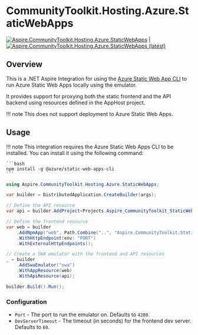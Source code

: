 # CommunityToolkit.Hosting.Azure.StaticWebApps

[![Aspire.CommunityToolkit.Hosting.Azure.StaticWebApps](https://img.shields.io/nuget/v/Aspire.CommunityToolkit.Hosting.Azure.StaticWebApps)](https://nuget.org/packages/Aspire.CommunityToolkit.Hosting.Azure.StaticWebApps/) | [![Aspire.CommunityToolkit.Hosting.Azure.StaticWebApps (latest)](<https://img.shields.io/nuget/vpre/Aspire.CommunityToolkit.Hosting.Azure.StaticWebApps?label=nuget%20(preview)>)](https://nuget.org/packages/Aspire.CommunityToolkit.Hosting.Azure.StaticWebApps/absoluteLatest)

## Overview

This is a .NET Aspire Integration for using the [Azure Static Web App CLI](https://learn.microsoft.com/azure/static-web-apps/local-development) to run Azure Static Web Apps locally using the emulator.

It provides support for proxying both the static frontend and the API backend using resources defined in the AppHost project.

!!! note
This does not support deployment to Azure Static Web Apps.

## Usage

!!! note
This integration requires the Azure Static Web Apps CLI to be installed. You can install it using the following command:

    ```bash
    npm install -g @azure/static-web-apps-cli
    ```

```csharp
using Aspire.CommunityToolkit.Hosting.Azure.StaticWebApps;

var builder = DistributedApplication.CreateBuilder(args);

// Define the API resource
var api = builder.AddProject<Projects.Aspire_CommunityToolkit_StaticWebApps_ApiApp>("api");

// Define the frontend resource
var web = builder
    .AddNpmApp("web", Path.Combine("..", "Aspire.CommunityToolkit.StaticWebApps.WebApp"), "dev")
    .WithHttpEndpoint(env: "PORT")
    .WithExternalHttpEndpoints();

// Create a SWA emulator with the frontend and API resources
_ = builder
    .AddSwaEmulator("swa")
    .WithAppResource(web)
    .WithApiResource(api);

builder.Build().Run();
```

### Configuration

-   `Port` - The port to run the emulator on. Defaults to `4280`.
-   `DevServerTimeout` - The timeout (in seconds) for the frontend dev server. Defaults to `60`.
